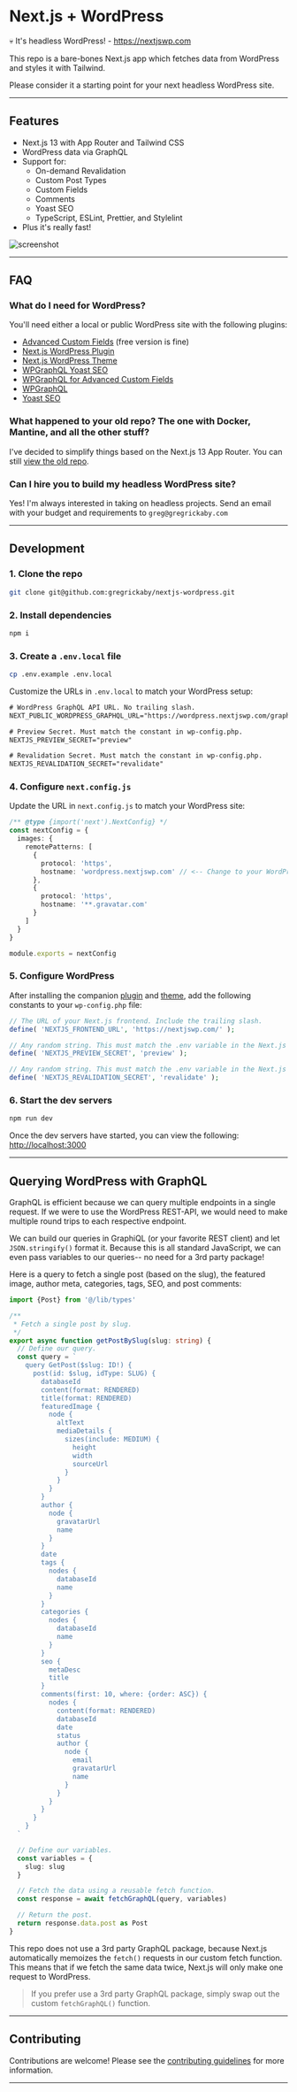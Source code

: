 # Next.js + WordPress

💀 It's headless WordPress! - <https://nextjswp.com>

This repo is a bare-bones Next.js app which fetches data from WordPress and styles it with Tailwind.

Please consider it a starting point for your next headless WordPress site.

---

## Features

- Next.js 13 with App Router and Tailwind CSS
- WordPress data via GraphQL
- Support for:
  - On-demand Revalidation
  - Custom Post Types
  - Custom Fields
  - Comments
  - Yoast SEO
  - TypeScript, ESLint, Prettier, and Stylelint
- Plus it's really fast!

![screenshot](https://dl.dropbox.com/s/xh6uq9mblx8rqm1/Screenshot%202023-10-21%20at%2009.58.44.png?dl=0)

---

## FAQ

### What do I need for WordPress?

You'll need either a local or public WordPress site with the following plugins:

- [Advanced Custom Fields](https://wordpress.org/plugins/advanced-custom-fields/) (free version is fine)
- [Next.js WordPress Plugin](https://github.com/gregrickaby/nextjs-wordpress-plugin)
- [Next.js WordPress Theme](https://github.com/gregrickaby/nextjs-wordpress-theme)
- [WPGraphQL Yoast SEO](https://wordpress.org/plugins/add-wpgraphql-seo/)
- [WPGraphQL for Advanced Custom Fields](https://www.wpgraphql.com/acf/)
- [WPGraphQL](https://www.wpgraphql.com/)
- [Yoast SEO](https://wordpress.org/plugins/wordpress-seo/)

### What happened to your old repo? The one with Docker, Mantine, and all the other stuff?

I've decided to simplify things based on the Next.js 13 App Router. You can still [view the old repo](https://github.com/gregrickaby/nextjs-wordpress/tree/1.0.0).

### Can I hire you to build my headless WordPress site?

Yes! I'm always interested in taking on headless projects. Send an email with your budget and requirements to `greg@gregrickaby.com`

---

## Development

### 1. Clone the repo

```bash
git clone git@github.com:gregrickaby/nextjs-wordpress.git
```

### 2. Install dependencies

```bash
npm i
```

### 3. Create a `.env.local` file

```bash
cp .env.example .env.local
```

Customize the URLs in `.env.local` to match your WordPress setup:

```txt
# WordPress GraphQL API URL. No trailing slash.
NEXT_PUBLIC_WORDPRESS_GRAPHQL_URL="https://wordpress.nextjswp.com/graphql"

# Preview Secret. Must match the constant in wp-config.php.
NEXTJS_PREVIEW_SECRET="preview"

# Revalidation Secret. Must match the constant in wp-config.php.
NEXTJS_REVALIDATION_SECRET="revalidate"
```

### 4. Configure `next.config.js`

Update the URL in `next.config.js` to match your WordPress site:

```ts
/** @type {import('next').NextConfig} */
const nextConfig = {
  images: {
    remotePatterns: [
      {
        protocol: 'https',
        hostname: 'wordpress.nextjswp.com' // <-- Change to your WordPress site
      },
      {
        protocol: 'https',
        hostname: '**.gravatar.com'
      }
    ]
  }
}

module.exports = nextConfig
```

### 5. Configure WordPress

After installing the companion [plugin](https://github.com/gregrickaby/nextjs-wordpress-plugin) and [theme](https://github.com/gregrickaby/nextjs-wordpress-theme), add the following constants to your `wp-config.php` file:

```php
// The URL of your Next.js frontend. Include the trailing slash.
define( 'NEXTJS_FRONTEND_URL', 'https://nextjswp.com/' );

// Any random string. This must match the .env variable in the Next.js frontend.
define( 'NEXTJS_PREVIEW_SECRET', 'preview' );

// Any random string. This must match the .env variable in the Next.js frontend.
define( 'NEXTJS_REVALIDATION_SECRET', 'revalidate' );
```

### 6. Start the dev servers

```bash
npm run dev
```

Once the dev servers have started, you can view the following: <http://localhost:3000>

---

## Querying WordPress with GraphQL

GraphQL is efficient because we can query multiple endpoints in a single request. If we were to use the WordPress REST-API, we would need to make multiple round trips to each respective endpoint.

We can build our queries in GraphiQL (or your favorite REST client) and let `JSON.stringify()` format it. Because this is all standard JavaScript, we can even pass variables to our queries-- no need for a 3rd party package!

Here is a query to fetch a single post (based on the slug), the featured image, author meta, categories, tags, SEO, and post comments:

```ts
import {Post} from '@/lib/types'

/**
 * Fetch a single post by slug.
 */
export async function getPostBySlug(slug: string) {
  // Define our query.
  const query = `
    query GetPost($slug: ID!) {
      post(id: $slug, idType: SLUG) {
        databaseId
        content(format: RENDERED)
        title(format: RENDERED)
        featuredImage {
          node {
            altText
            mediaDetails {
              sizes(include: MEDIUM) {
                height
                width
                sourceUrl
              }
            }
          }
        }
        author {
          node {
            gravatarUrl
            name
          }
        }
        date
        tags {
          nodes {
            databaseId
            name
          }
        }
        categories {
          nodes {
            databaseId
            name
          }
        }
        seo {
          metaDesc
          title
        }
        comments(first: 10, where: {order: ASC}) {
          nodes {
            content(format: RENDERED)
            databaseId
            date
            status
            author {
              node {
                email
                gravatarUrl
                name
              }
            }
          }
        }
      }
    }
  `

  // Define our variables.
  const variables = {
    slug: slug
  }

  // Fetch the data using a reusable fetch function.
  const response = await fetchGraphQL(query, variables)

  // Return the post.
  return response.data.post as Post
}
```

This repo does not use a 3rd party GraphQL package, because Next.js automatically memoizes the `fetch()` requests in our custom fetch function. This means that if we fetch the same data twice, Next.js will only make one request to WordPress.

> If you prefer use a 3rd party GraphQL package, simply swap out the custom `fetchGraphQL()` function.

---

## Contributing

Contributions are welcome! Please see the [contributing guidelines](./CONTRIBUTING.md) for more information.

---
